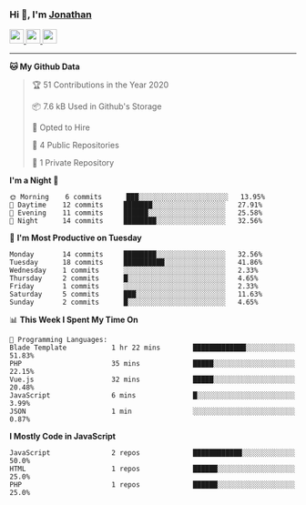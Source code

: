 ### Hi 👋, I'm [Jonathan](https://jonathan-d.ch) 


<p>
  <a href="https://www.twitter.com/redkill2108">
    <img src="https://img.shields.io/badge/twitter-%231DA1F2.svg?&style=for-the-badge&logo=twitter&logoColor=white" height=25>
  </a>
  <a href="https://www.linkedin.com/in/jdebetaz">
    <img src="https://img.shields.io/badge/linkedin-%230077B5.svg?&style=for-the-badge&logo=linkedin&logoColor=white" height=25>
  </a>
  <a href="https://www.instagram.com/jdebetaz/">
    <img src="https://img.shields.io/badge/instagram-%23E4405F.svg?&style=for-the-badge&logo=instagram&logoColor=white" height=25>
  </a>
</p>

-------

<!--START_SECTION:waka-->
**🐱 My Github Data** 

> 🏆 51 Contributions in the Year 2020
 > 
> 📦 7.6 kB Used in Github's Storage 
 > 
> 💼 Opted to Hire
 > 
> 📜 4 Public Repositories
 > 
> 🔑 1 Private Repository 
 > 
**I'm a Night 🦉** 

```text
🌞 Morning    6 commits      ███░░░░░░░░░░░░░░░░░░░░░░   13.95% 
🌆 Daytime    12 commits     ███████░░░░░░░░░░░░░░░░░░   27.91% 
🌃 Evening    11 commits     ██████░░░░░░░░░░░░░░░░░░░   25.58% 
🌙 Night      14 commits     ████████░░░░░░░░░░░░░░░░░   32.56%

```
📅 **I'm Most Productive on Tuesday** 

```text
Monday       14 commits     ████████░░░░░░░░░░░░░░░░░   32.56% 
Tuesday      18 commits     ██████████░░░░░░░░░░░░░░░   41.86% 
Wednesday    1 commits      ░░░░░░░░░░░░░░░░░░░░░░░░░   2.33% 
Thursday     2 commits      █░░░░░░░░░░░░░░░░░░░░░░░░   4.65% 
Friday       1 commits      ░░░░░░░░░░░░░░░░░░░░░░░░░   2.33% 
Saturday     5 commits      ███░░░░░░░░░░░░░░░░░░░░░░   11.63% 
Sunday       2 commits      █░░░░░░░░░░░░░░░░░░░░░░░░   4.65%

```


📊 **This Week I Spent My Time On** 

```text
💬 Programming Languages: 
Blade Template           1 hr 22 mins        █████████████░░░░░░░░░░░░   51.83% 
PHP                      35 mins             █████░░░░░░░░░░░░░░░░░░░░   22.15% 
Vue.js                   32 mins             █████░░░░░░░░░░░░░░░░░░░░   20.48% 
JavaScript               6 mins              █░░░░░░░░░░░░░░░░░░░░░░░░   3.99% 
JSON                     1 min               ░░░░░░░░░░░░░░░░░░░░░░░░░   0.87%

```

**I Mostly Code in JavaScript** 

```text
JavaScript               2 repos             ████████████░░░░░░░░░░░░░   50.0% 
HTML                     1 repos             ██████░░░░░░░░░░░░░░░░░░░   25.0% 
PHP                      1 repos             ██████░░░░░░░░░░░░░░░░░░░   25.0%

```



<!--END_SECTION:waka-->
